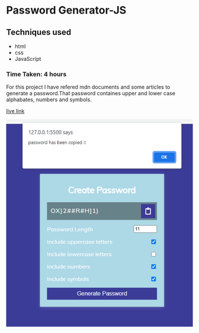 # Password Generator-JS

## Techniques used
- html
- css
- JavaScript

### Time Taken: 4 hours

For this project I have refered mdn documents and some articles to generate a password.That password containes upper and lower case alphabates, numbers and symbols.

[live link](https://pwd-generator-app.netlify.app/)

![screen shot](./Image/screen%20shot.png)